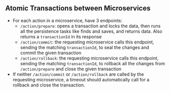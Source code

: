 ## Atomic Transactions between Microservices

- For each action in a microservice, have 3 endpoints:
  - `/action/prepare`: opens a transaction and locks the data, then runs all the persistence tasks like finds and saves, and returns data. Also returns a `transactionId` in its response
  - `/action/commit`: the requesting microservice calls this endpoint, sending the matching `transactionId`, to seal the changes and commit the given transaction
  - `/action/rollback`: the requesting microservice calls this endpoint, sending the matching `transactionId`, to rollback all the changes from `/action/prepare` and close the given transaction
- If neither `/action/commit` or `/action/rollback` are called by the requesting microservice, a timeout should automatically call for a rollback and close the transaction.
